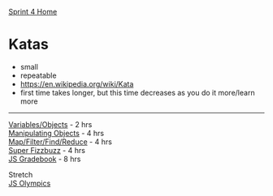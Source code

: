[Sprint 4 Home](README.md)

# Katas

- small
- repeatable
- https://en.wikipedia.org/wiki/Kata
- first time takes longer, but this time decreases as you do it more/learn more

---
[Variables/Objects](kata-files/kata-variables-objects.md) - 2 hrs\
[Manipulating Objects](kata-files/kata-manipulate-objects.md) - 4 hrs\
[Map/Filter/Find/Reduce](kata-files/kata-map-filter-find-reduce.md) - 4 hrs\
[Super Fizzbuzz](kata-files/kata-super-fizzbuzz.md) - 4 hrs\
[JS Gradebook](kata-files/kata-gradebook.md) - 8 hrs

Stretch\
[JS Olympics](kata-files/kata-olympics.md)